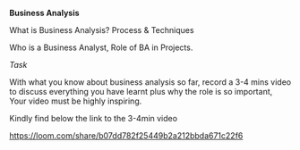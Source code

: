 **Business Analysis**

What is Business Analysis? Process & Techniques

Who is a Business Analyst, Role of BA in Projects. 

*Task*

With what you know about business analysis so far, record a 3-4 mins video 
to discuss everything you have learnt plus why the role is so important, Your 
video must be highly inspiring. 

Kindly find below the link to the 3-4min video 

https://loom.com/share/b07dd782f25449b2a212bbda671c22f6